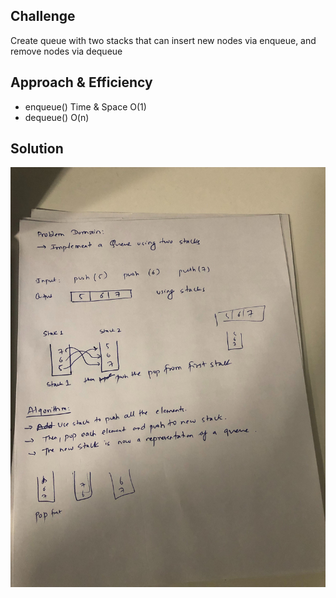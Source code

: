## Challenge
Create queue with two stacks that can insert new nodes via enqueue, and remove nodes via dequeue

## Approach & Efficiency
 - enqueue() Time & Space O(1)
 - dequeue() O(n)

## Solution
![](https://github.com/AyaaBe95/data-structures-and-algorithms401/blob/main/assests/stackWithqueue.jpg)

